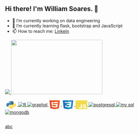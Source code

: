 ## Hi there! I'm William Soares. 👋 

- 🔭 I’m currently working on data engineering
- 🌱 I’m currently learning flask, bootstrap and JavaScript
- 📫 How to reach me: [LinkeIn](https://www.linkedin.com/in/williamsolimansoares/)

<div align="left">
  <a href="[https://github.com/rafaballerini](https://github.com/William-Soliman)">
  <img height="180em" src="https://github-readme-stats.vercel.app/api?username=william-soliman&count_private=true&show_icons=true&theme=dark"/>
  <img height="180em" width="300em" src="https://github-readme-stats.vercel.app/api/top-langs/?username=william-soliman&layout=compact&theme=dark"/>
</div>
  
  <div align="left" style="display: inline_block"><br>
  <img align="center" alt="Python" height="30" width="40" src="https://raw.githubusercontent.com/devicons/devicon/master/icons/python/python-original.svg">
  <img align="center" alt="R" height="30" width="40" src="https://upload.wikimedia.org/wikipedia/commons/thumb/1/1b/R_logo.svg/724px-R_logo.svg.png?20160212050515">
  <img align="center" alt="graphql" height="30" width="40" src="https://cdn.jsdelivr.net/gh/devicons/devicon/icons/graphql/graphql-plain-wordmark.svg" >
  <img align="center" alt="HTML" height="30" width="40" src="https://raw.githubusercontent.com/devicons/devicon/master/icons/html5/html5-original.svg">
  <img align="center" alt="CSS" height="30" width="40" src="https://raw.githubusercontent.com/devicons/devicon/master/icons/css3/css3-original.svg">  
  <img align="center" alt="Js" height="30" width="40" src="https://raw.githubusercontent.com/devicons/devicon/master/icons/javascript/javascript-plain.svg">
  <img align="center" alt="postgresql" height="30" width="40" src="https://cdn.jsdelivr.net/gh/devicons/devicon/icons/postgresql/postgresql-original-wordmark.svg" >
  <img align="center" alt="my sql" height="30" width="40" src="https://cdn.jsdelivr.net/gh/devicons/devicon/icons/mysql/mysql-original-wordmark.svg" >
  <img align="center" alt="mongodb" height="30" width="40" src="https://cdn.jsdelivr.net/gh/devicons/devicon/icons/mongodb/mongodb-original-wordmark.svg" >
</div>
  
  ##
  
  abc
  
  
  
<!--
**William-Soliman/William-Soliman** is a ✨ _special_ ✨ repository because its `README.md` (this file) appears on your GitHub profile.

Here are some ideas to get you started:

- 🔭 I’m currently working on ...
- 🌱 I’m currently learning ...
- 👯 I’m looking to collaborate on ...
- 🤔 I’m looking for help with ...
- 💬 Ask me about ...
- 📫 How to reach me: ...
- 😄 Pronouns: ...
- ⚡ Fun fact: ...
-->

